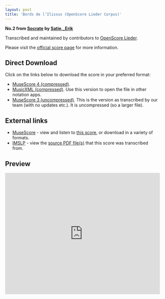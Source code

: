 ```yaml
---
layout: post
title: 'Bords de l’Ilissus (OpenScore Lieder Corpus)'
---
```


__No.2 from [Socrate](https://fourscoreandmore.org/OpenScore/Satie%2C_Erik/Socrate/) by [Satie,_Erik](https://fourscoreandmore.org/OpenScore/Satie%2C_Erik)__

Transcribed and maintained by contributors to [OpenScore Lieder].

Please visit the [official score page] for more information.

[official score page]: https://musescore.com/openscore-lieder-corpus/scores/6481941
[OpenScore Lieder]: https://musescore.com/openscore-lieder-corpus

## Direct Download

Click on the links below to download the score in your preferred format:
- [MuseScore 4 (compressed)](https://fourscoreandmore.org/OpenScore/Satie%2C_Erik/Socrate/2_Bords_de_l%E2%80%99Ilissus.mscz).
- [MusicXML (compressed)](https://fourscoreandmore.org/OpenScore/Satie%2C_Erik/Socrate/2_Bords_de_l%E2%80%99Ilissus.mxl). Use this version to open the file in other notation apps.
- [MuseScore 3 (uncompressed)](https://raw.githubusercontent.com/OpenScore/Lieder/refs/heads/main/scores/Satie%2C_Erik/Socrate/2_Bords_de_l%E2%80%99Ilissus/lc6481941.mscx). This is the version as transcribed by our team (with no updates etc.). It is uncompressed (so a larger file).

## External links

- [MuseScore] - view and listen to [this score][MuseScore], or download in a variety of formats.
- [IMSLP] - view the [source PDF file(s)][IMSLP] that this score was transcribed from.

[MuseScore]: https://musescore.com/score/6481941
[IMSLP]: https://imslp.org/wiki/Special:ReverseLookup/15779

## Preview

<iframe width="100%" height="394" src="https://musescore.com/openscore-lieder-corpus/scores/6481941/embed" frameborder="0" allowfullscreen allow="autoplay; fullscreen"></iframe>
